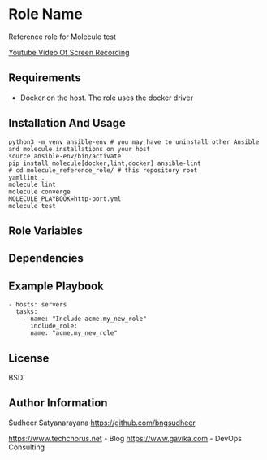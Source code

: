 Role Name
=========

Reference role for Molecule test

[Youtube Video Of Screen Recording](https://www.youtube.com/watch?v=_4QTRvZDiG8)

Requirements
------------

* Docker on the host. The role uses the docker driver

Installation And Usage
-----------------------
```shell
python3 -m venv ansible-env # you may have to uninstall other Ansible and molecule installations on your host
source ansible-env/bin/activate
pip install molecule[docker,lint,docker] ansible-lint
# cd molecule_reference_role/ # this repository root
yamllint .
molecule lint
molecule converge
MOLECULE_PLAYBOOK=http-port.yml
molecule test
```

Role Variables
--------------


Dependencies
------------

Example Playbook
----------------

    - hosts: servers
      tasks:
        - name: "Include acme.my_new_role"
          include_role:
          name: "acme.my_new_role"

License
-------

BSD

Author Information
------------------
Sudheer Satyanarayana
https://github.com/bngsudheer

https://www.techchorus.net - Blog
https://www.gavika.com - DevOps Consulting

